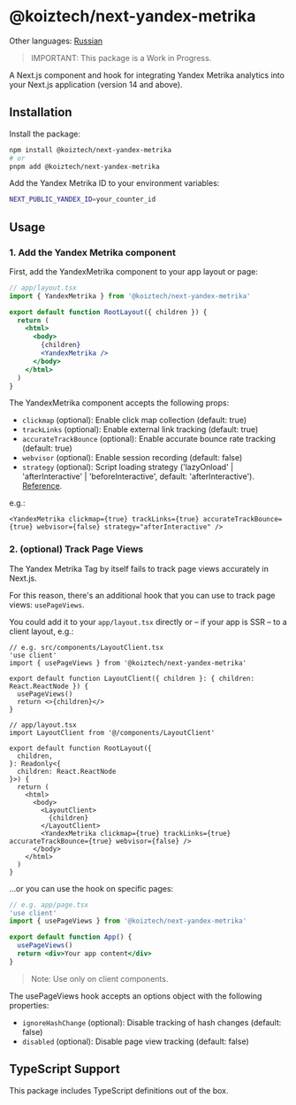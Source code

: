 # @koiztech/next-yandex-metrika

Other languages: [Russian](README_ru.md)

> IMPORTANT: This package is a Work in Progress.

A Next.js component and hook for integrating Yandex Metrika analytics into your Next.js application (version 14 and above).

## Installation

Install the package:

```bash
npm install @koiztech/next-yandex-metrika
# or
pnpm add @koiztech/next-yandex-metrika
```

Add the Yandex Metrika ID to your environment variables:

```bash
NEXT_PUBLIC_YANDEX_ID=your_counter_id
```

## Usage

### 1. Add the Yandex Metrika component

First, add the YandexMetrika component to your app layout or page:

```jsx
// app/layout.tsx
import { YandexMetrika } from '@koiztech/next-yandex-metrika'

export default function RootLayout({ children }) {
  return (
    <html>
      <body>
        {children}
        <YandexMetrika />
      </body>
    </html>
  )
}
```

The YandexMetrika component accepts the following props:

- `clickmap` (optional): Enable click map collection (default: true)
- `trackLinks` (optional): Enable external link tracking (default: true)
- `accurateTrackBounce` (optional): Enable accurate bounce rate tracking (default: true)
- `webvisor` (optional): Enable session recording (default: false)
- `strategy` (optional): Script loading strategy ('lazyOnload' | 'afterInteractive' | 'beforeInteractive', default: 'afterInteractive'). [Reference](https://nextjs.org/docs/app/api-reference/components/script#strategy).

e.g.:

```tsx
<YandexMetrika clickmap={true} trackLinks={true} accurateTrackBounce={true} webvisor={false} strategy="afterInteractive" />
```

### 2. (optional) Track Page Views

The Yandex Metrika Tag by itself fails to track page views accurately in Next.js.

For this reason, there's an additional hook that you can use to track page views: `usePageViews`.

You could add it to your `app/layout.tsx` directly or – if your app is SSR – to a client layout, e.g.:

```tsx
// e.g. src/components/LayoutClient.tsx
'use client'
import { usePageViews } from '@koiztech/next-yandex-metrika'

export default function LayoutClient({ children }: { children: React.ReactNode }) {
  usePageViews()
  return <>{children}</>
}
```

```tsx
// app/layout.tsx
import LayoutClient from '@/components/LayoutClient'

export default function RootLayout({
  children,
}: Readonly<{
  children: React.ReactNode
}>) {
  return (
    <html>
      <body>  
        <LayoutClient>
          {children}
        </LayoutClient>
        <YandexMetrika clickmap={true} trackLinks={true} accurateTrackBounce={true} webvisor={false} />
      </body>
    </html>
  )
}
```

...or you can use the hook on specific pages:

```jsx
// e.g. app/page.tsx
'use client'
import { usePageViews } from '@koiztech/next-yandex-metrika'

export default function App() {
  usePageViews()
  return <div>Your app content</div>
}
```

> Note: Use only on client components.

The usePageViews hook accepts an options object with the following properties:

- `ignoreHashChange` (optional): Disable tracking of hash changes (default: false)
- `disabled` (optional): Disable page view tracking (default: false)

## TypeScript Support

This package includes TypeScript definitions out of the box.
